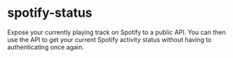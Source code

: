 # spotify-status
Expose your currently playing track on Spotify to a public API. You can then use the API to get your current Spotify activity status without having to authenticating once again.
